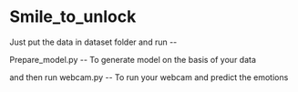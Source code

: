 # Smile_to_unlock


Just put the data in dataset folder and run -- 


Prepare_model.py -- To generate model on the basis of your data

and then run webcam.py -- To run your webcam and predict the emotions
